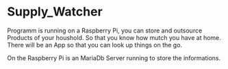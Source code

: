 # Supply_Watcher

Programm is running on a Raspberry Pi, you can store and outsource Products of your houshold. So that you know how mutch you have at home.
There will be an App so that you can look up things on the go.

On the Raspberry Pi is an MariaDb Server running to store the informations.
